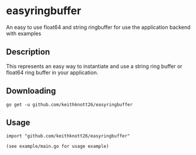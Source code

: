 # easyringbuffer
An easy to use float64 and string ringbuffer for use the application backend with examples

## Description
This represents an easy way to instantiate and use a string ring buffer or float64 ring buffer in your application.

## Downloading
```
go get -u github.com/keithknott26/easyringbuffer
```

## Usage
```
import "github.com/keithknott26/easyringbuffer"

(see example/main.go for usage example)
```